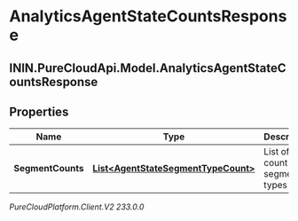 # AnalyticsAgentStateCountsResponse

## ININ.PureCloudApi.Model.AnalyticsAgentStateCountsResponse

## Properties

|Name | Type | Description | Notes|
|------------ | ------------- | ------------- | -------------|
| **SegmentCounts** | [**List&lt;AgentStateSegmentTypeCount&gt;**](AgentStateSegmentTypeCount) | List of count by segment types | [optional] |



_PureCloudPlatform.Client.V2 233.0.0_
